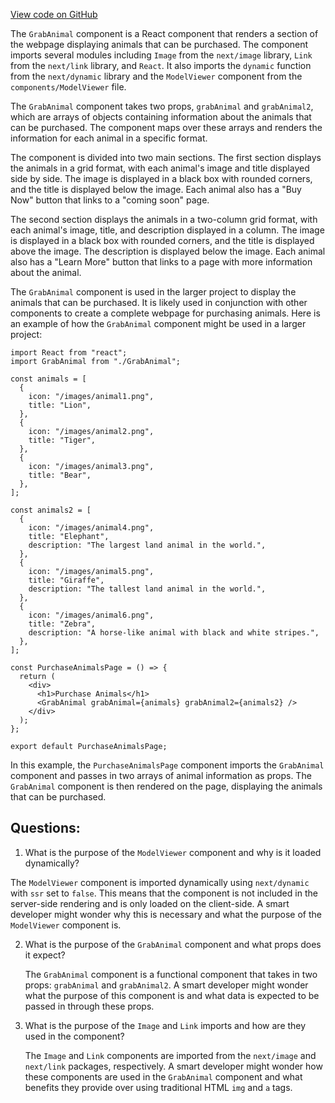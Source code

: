 [View code on GitHub](zoo-labs/zoo/blob/master/core/src/pages/home/GrabAnimal.tsx)

The `GrabAnimal` component is a React component that renders a section of the webpage displaying animals that can be purchased. The component imports several modules including `Image` from the `next/image` library, `Link` from the `next/link` library, and `React`. It also imports the `dynamic` function from the `next/dynamic` library and the `ModelViewer` component from the `components/ModelViewer` file.

The `GrabAnimal` component takes two props, `grabAnimal` and `grabAnimal2`, which are arrays of objects containing information about the animals that can be purchased. The component maps over these arrays and renders the information for each animal in a specific format.

The component is divided into two main sections. The first section displays the animals in a grid format, with each animal's image and title displayed side by side. The image is displayed in a black box with rounded corners, and the title is displayed below the image. Each animal also has a "Buy Now" button that links to a "coming soon" page.

The second section displays the animals in a two-column grid format, with each animal's image, title, and description displayed in a column. The image is displayed in a black box with rounded corners, and the title is displayed above the image. The description is displayed below the image. Each animal also has a "Learn More" button that links to a page with more information about the animal.

The `GrabAnimal` component is used in the larger project to display the animals that can be purchased. It is likely used in conjunction with other components to create a complete webpage for purchasing animals. Here is an example of how the `GrabAnimal` component might be used in a larger project:

```
import React from "react";
import GrabAnimal from "./GrabAnimal";

const animals = [
  {
    icon: "/images/animal1.png",
    title: "Lion",
  },
  {
    icon: "/images/animal2.png",
    title: "Tiger",
  },
  {
    icon: "/images/animal3.png",
    title: "Bear",
  },
];

const animals2 = [
  {
    icon: "/images/animal4.png",
    title: "Elephant",
    description: "The largest land animal in the world.",
  },
  {
    icon: "/images/animal5.png",
    title: "Giraffe",
    description: "The tallest land animal in the world.",
  },
  {
    icon: "/images/animal6.png",
    title: "Zebra",
    description: "A horse-like animal with black and white stripes.",
  },
];

const PurchaseAnimalsPage = () => {
  return (
    <div>
      <h1>Purchase Animals</h1>
      <GrabAnimal grabAnimal={animals} grabAnimal2={animals2} />
    </div>
  );
};

export default PurchaseAnimalsPage;
```

In this example, the `PurchaseAnimalsPage` component imports the `GrabAnimal` component and passes in two arrays of animal information as props. The `GrabAnimal` component is then rendered on the page, displaying the animals that can be purchased.
## Questions: 
 1. What is the purpose of the `ModelViewer` component and why is it loaded dynamically?
   
   The `ModelViewer` component is imported dynamically using `next/dynamic` with `ssr` set to `false`. This means that the component is not included in the server-side rendering and is only loaded on the client-side. A smart developer might wonder why this is necessary and what the purpose of the `ModelViewer` component is.

2. What is the purpose of the `GrabAnimal` component and what props does it expect?
   
   The `GrabAnimal` component is a functional component that takes in two props: `grabAnimal` and `grabAnimal2`. A smart developer might wonder what the purpose of this component is and what data is expected to be passed in through these props.

3. What is the purpose of the `Image` and `Link` imports and how are they used in the component?
   
   The `Image` and `Link` components are imported from the `next/image` and `next/link` packages, respectively. A smart developer might wonder how these components are used in the `GrabAnimal` component and what benefits they provide over using traditional HTML `img` and `a` tags.
